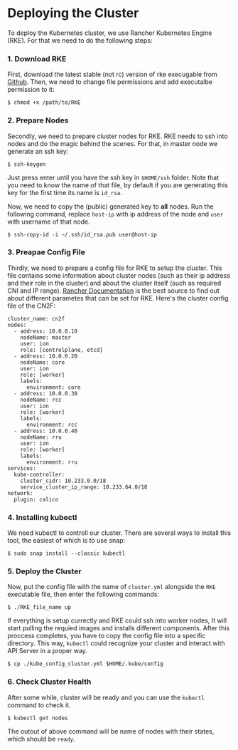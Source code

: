 # Deploying the Cluster
To deploy the Kubernetes cluster, we use Rancher Kubernetes Engine (RKE). For that we need to do the following steps:

### 1. Download RKE
First, download the latest stable (not rc) version of rke execugable from [Github](https://github.com/rancher/rke/releases/). Then, we need to change file permissions and add executalbe permission to it:
```
$ chmod +x /path/to/RKE
```

### 2. Prepare Nodes
Secondly, we need to prepare cluster nodes for RKE. RKE needs to ssh into nodes and do the magic behind the scenes. For that, in master node we generate an ssh key:
```
$ ssh-keygen
```
Just press enter until you have the ssh key in `$HOME/ssh` folder. Note that you need to know the name of that file, by default if you are generating this key for the first time its name is `id_rsa`.

Now, we need to copy the (public) generated key to **all** nodes. Run the following command, replace `host-ip` with ip address of the node and `user` with username of that node.
```
$ ssh-copy-id -i ~/.ssh/id_rsa.pub user@host-ip
```
### 3. Preapae Config File
Thirdly, we need to prepare a config file for RKE to setup the cluster. This file contains some information about cluster nodes (such as their ip address and their role in the cluster) and about the cluster itself (such as required CNI and IP range). [Rancher Documentation](https://rke.docs.rancher.com/) is the best source to find out about different parametes that can be set for RKE. Here's the cluster config file of the CN2F:

```
cluster_name: cn2f
nodes:
  - address: 10.0.0.10
    nodeName: master
    user: ion
    role: [controlplane, etcd]
  - address: 10.0.0.20
    nodeName: core
    user: ion
    role: [worker]
    labels:
      environment: core
  - address: 10.0.0.30
    nodeName: rcc
    user: ion
    role: [worker]
    labels:
      environment: rcc
  - address: 10.0.0.40
    nodeName: rru
    user: ion
    role: [worker]
    labels:
      environment: rru
services:
  kube-controller:
    cluster_cidr: 10.233.0.0/18
    service_cluster_ip_range: 10.233.64.0/18
network:
  plugin: calico
```

### 4. Installing kubectl
We need kubectl to controll our cluster. There are several ways to install this tool, the easiest of which is to use snap:
```
$ sudo snap install --classic kubectl
```

### 5. Deploy the Cluster
Now, put the config file with the name of `cluster.yml` alongside the `RKE` executable file, then enter the following commands:
```
$ ./RKE_file_name up
```

If everything is setup currectly and RKE could ssh into worker nodes, It will start pulling the requied images and installs different components. After this proccess completes, you have to copy the config file into a specific directory. This way, `kubectl` could recognize your cluster and interact with API Server in a proper way.

```
$ cp ./kube_config_cluster.yml $HOME/.kube/config
```

### 6. Check Cluster Health

After some while, cluster will be ready and you can use the `kubectl` command to check it. 
```
$ kubectl get nodes
```
The outout of above command will be name of nodes with their states, which should be `ready`.
